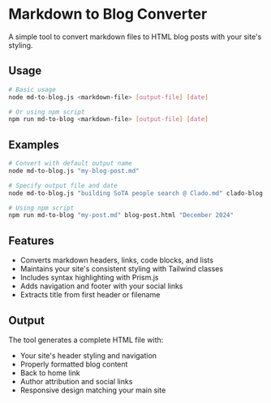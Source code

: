 # Markdown to Blog Converter

A simple tool to convert markdown files to HTML blog posts with your site's styling.

## Usage

```bash
# Basic usage
node md-to-blog.js <markdown-file> [output-file] [date]

# Or using npm script
npm run md-to-blog <markdown-file> [output-file] [date]
```

## Examples

```bash
# Convert with default output name
node md-to-blog.js "my-blog-post.md"

# Specify output file and date
node md-to-blog.js "building SoTA people search @ Clado.md" clado-blog.html "August 2024"

# Using npm script
npm run md-to-blog "my-post.md" blog-post.html "December 2024"
```

## Features

- Converts markdown headers, links, code blocks, and lists
- Maintains your site's consistent styling with Tailwind classes
- Includes syntax highlighting with Prism.js
- Adds navigation and footer with your social links
- Extracts title from first header or filename

## Output

The tool generates a complete HTML file with:
- Your site's header styling and navigation
- Properly formatted blog content
- Back to home link
- Author attribution and social links
- Responsive design matching your main site